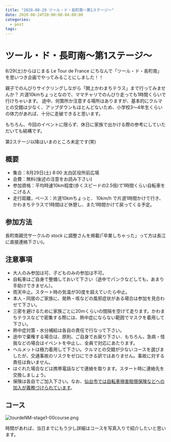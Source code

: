 ```yaml
---
title: "2020-08-29 ツール・ド・長町南〜第1ステージ〜"
date: 2020-08-24T20:00:00-04:00:00
categories:
  - post
tags:
---
```

# ツール・ド・長町南〜第1ステージ〜
8/29(土)からはじまる Le Tour de France にちなんで「ツール・ド・長町南」を思いつき企画でやってみることにしました！！

親子でのんびりサイクリングしながら「閖上かわまちテラス」まで行ってみませんか？
片道10kmちょっとなので、ママチャリでのんびり走っても1時間くらいで行けちゃいます。
途中、何箇所か注意する場所はありますが、基本的にクルマとの交錯は少なく、アップダウンもほとんどないため、小学校3〜4年生くらいの体力があれば、十分に走破できると思います。

もちろん、今回のイベントに限らず、休日に家族で出かける際の参考にしていただいても結構です。

第2ステージ以降はいまのところ未定です(笑)

## 概要
- 集合：8月29日(土) 8:00 太白区役所前広場
- 会費：無料(後述の注意をお読み下さい)
- 参加資格：平均時速10km程度(歩くスピードの2.5倍)で1時間くらい自転車をこげる人
- 走行距離，ペース：片道10kmちょっと． 10km/h で片道1時間かけて行き、かわまちテラスで1時間ほど休憩し、また1時間かけて戻ってくる予定。

## 参加方法
長町南親児サークルの stock に調整さんを掲載(「卒業しちゃった」って方は長江に直接連絡下さい)。

## 注意事項
- 大人のみ参加は可、子どものみの参加は不可。
- 自転車はご自身で整備しておいて下さい（途中でパンクなどしても，あまり手助けできません）。
- 雨天中止。スタート時の気温が30度を超えていたら中止。
- 本人・同居のご家族に、発熱・咳などの風邪症状がある場合は参加を見合わせて下さい。
- 三密を避けるために家族ごとに20mくらいの間隔を空けて走ります。かわまちテラスなどで密集する際には、熱中症にならない範囲でマスクを着用して下さい。
- 熱中症対策・水分補給は各自の責任で行なって下さい。
- 途中で棄権する場合は、原則、ご自身でお戻り下さい．もちろん，急病・怪我などの場合はイベントを中止し、全員で対応にあたります。
- ヘルメットは極力着用して下さい。クルマとの交錯が少ないコースを選びましたが、交通事故のリスクをゼロにできる訳ではありません。事故に対する責任は負いません。
- はぐれた場合などは携帯電話などで連絡を取ります。スタート時に連絡先を交換しましょう。
- 保険は各自でご加入下さい。なお、[仙台市では自転車損害賠償保険などへの加入が義務づけられています](https://www.city.sendai.jp/jitensha/hoken.html)。

## コース
![tourdeNM-stage1-00course.png](/act2020/assets/images/tourdeNM-stage1-00course.png)

時間があれば、当日までにもう少し詳細はコースを写真入りで紹介したいと思います。
